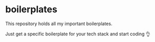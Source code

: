 # boilerplates
This repository holds all my important boilerplates.

Just get a specific boilerplate for your tech stack and start coding 👌
